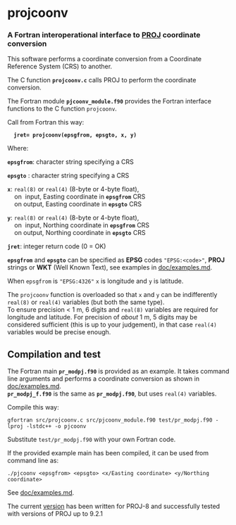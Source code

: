# projcoonv

### A Fortran interoperational interface to [PROJ](https://proj.org) coordinate conversion

This software performs a coordinate conversion from a Coordinate Reference System (CRS) to another.

The C function **`projcoonv.c`** calls PROJ to perform the coordinate conversion.

The Fortran module **`pjcoonv_module.f90`** provides the Fortran interface functions to the C function `projcoonv`.

Call from Fortran this way:
<b>

```
  jret= projcoonv(epsgfrom, epsgto, x, y)
```
</b>

Where:

**`epsgfrom`**: character string specifying a CRS

**`epsgto`**  : character string specifying a CRS

**`x`**: `real(8)` or `real(4)` (8-byte  or 4-byte float),  
&nbsp; &nbsp; on &nbsp;input, Easting  coordinate in **`epsgfrom`** CRS  
&nbsp; &nbsp; on output, Easting  coordinate in **`epsgto`** CRS

**`y`**: `real(8)` or `real(4)` (8-byte  or 4-byte float),  
&nbsp; &nbsp; on &nbsp;input, Northing coordinate in **`epsgfrom`** CRS  
&nbsp; &nbsp; on output, Northing coordinate in **`epsgto`** CRS

**`jret`**: integer return code (0 = OK)

**`epsgfrom`** and **`epsgto`** can be specified as **EPSG** codes `"EPSG:<code>"`, **PROJ** strings or **WKT** (Well Known Text), see examples in [doc/examples.md](doc/examples.md).

When `epsgfrom` is `"EPSG:4326"` `x` is longitude and `y` is latitude.  

The `projcoonv` function is overloaded so that `x` and `y` can be indifferently `real(8)` or `real(4)` variables (but both the same type).  
To ensure precision < 1 m, 6 digits and `real(8)` variables are required for longitude and latitude.
For precision of *about* 1 m, 5 digits may be considered sufficient (this is up to your judgement), in that case `real(4)` variables would be precise enough.

## Compilation and test

The Fortran main **`pr_modpj.f90`** 
is provided as an example. It takes command line arguments and performs a coordinate conversion as shown in [doc/examples.md](doc/examples.md).  
**`pr_modpj_f.f90`** is the same as  **`pr_modpj.f90`**, but uses `real(4)` variables.  

Compile this way:

```
gfortran src/projcoonv.c src/pjcoonv_module.f90 test/pr_modpj.f90 -lproj -lstdc++ -o pjcoonv
```

Substitute `test/pr_modpj.f90` with your own Fortran code.

If the provided example main has been compiled, it can be used from command line as:

```
./pjcoonv <epsgfrom> <epsgto> <x/Easting coordinate> <y/Northing coordinate>
```

See [doc/examples.md](doc/examples.md).


The current [version](VERSION) has been written for PROJ-8 and successfully tested with versions of PROJ up to 9.2.1

